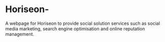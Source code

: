 # Horiseon-
A webpage for Horiseon to provide social solution services such as social media marketing, search engine optimisation and online reputation management.  
